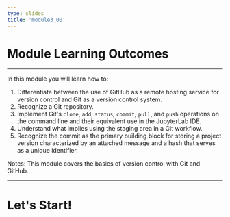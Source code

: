 ```yaml
---
type: slides
title: 'module3_00'
---
```


# Module Learning Outcomes

---

In this module you will learn how to:

1. Differentiate between the use of GitHub as a remote hosting service for version control and Git as a version control system.
2. Recognize a Git repository.
3. Implement Git's `clone`, `add`, `status`, `commit`, `pull`, and `push` operations on the command line and their equivalent use in the JupyterLab IDE.
4. Understand what implies using the staging area in a Git workflow.
5. Recognize the commit as the primary building block for storing a project version characterized by an attached message and a hash that serves as a unique identifier. 

Notes: This module covers the basics of version control with Git and GitHub. 

---

# Let's Start!